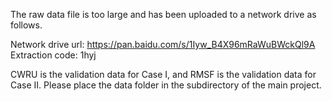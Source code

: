
The raw data file is too large and has been uploaded to a network drive as follows.

Network drive url: https://pan.baidu.com/s/1Iyw_B4X96mRaWuBWckQl9A
Extraction code: 1hyj

CWRU is the validation data for Case I, and RMSF is the validation data for Case II.
Please place the data folder in the subdirectory of the main project.